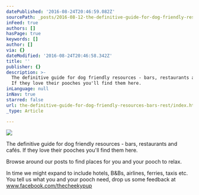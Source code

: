 ```yaml
---
datePublished: '2016-08-24T20:46:59.082Z'
sourcePath: _posts/2016-08-12-the-definitive-guide-for-dog-friendly-resources-bars-rest.md
inFeed: true
authors: []
hasPage: true
keywords: []
author: []
via: {}
dateModified: '2016-08-24T20:46:58.342Z'
title: ''
publisher: {}
description: >-
  The definitive guide for dog friendly resources - bars, restaurants and cafés.
  If they love their pooches you'll find them here.
inLanguage: null
inNav: true
starred: false
url: the-definitive-guide-for-dog-friendly-resources-bars-rest/index.html
_type: Article

---
```

![](https://the-grid-user-content.s3-us-west-2.amazonaws.com/11db2ea9-7e61-4c07-b661-cfdb3c78cc27.jpg)

The definitive guide for dog friendly resources - bars, restaurants and cafés. If they love their pooches you'll find them here.

Browse around our posts to find places for you and your pooch to relax.

In time we might expand to include hotels, B&Bs, airlines, ferries, taxis etc. You tell us what you and your pooch need, drop us some feedback at www.facebook.com/thecheekypup